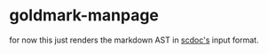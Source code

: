 # goldmark-manpage

for now this just renders the markdown AST in [scdoc's](http://sr.ht/~sircmpwn/scdoc)
input format.
